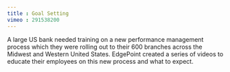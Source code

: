 ```yaml
---
title : Goal Setting
vimeo : 291538200
---
```

A large US bank needed training on a new performance management process which they were rolling out to their 600 branches across the Midwest and Western United States. EdgePoint created a series of videos to educate their employees on this new process and what to expect.
